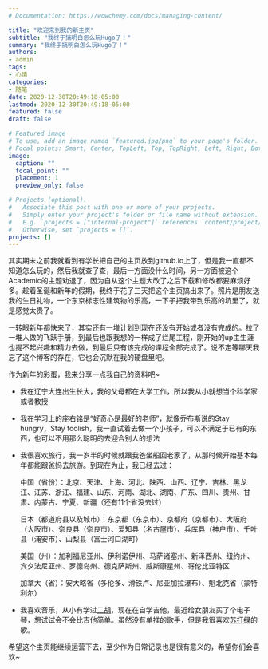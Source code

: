 ```yaml
---
# Documentation: https://wowchemy.com/docs/managing-content/

title: "欢迎来到我的新主页"
subtitle: "我终于搞明白怎么玩Hugo了！"
summary: "我终于搞明白怎么玩Hugo了！"
authors: 
- admin
tags: 
- 心情
categories: 
- 随笔
date: 2020-12-30T20:49:18-05:00
lastmod: 2020-12-30T20:49:18-05:00
featured: false
draft: false

# Featured image
# To use, add an image named `featured.jpg/png` to your page's folder.
# Focal points: Smart, Center, TopLeft, Top, TopRight, Left, Right, BottomLeft, Bottom, BottomRight.
image:
  caption: ""
  focal_point: ""
  placement: 1
  preview_only: false

# Projects (optional).
#   Associate this post with one or more of your projects.
#   Simply enter your project's folder or file name without extension.
#   E.g. `projects = ["internal-project"]` references `content/project/deep-learning/index.md`.
#   Otherwise, set `projects = []`.
projects: []
---
```


其实期末之前我就看到有学长把自己的主页放到github.io上了，但是我一直都不知道怎么玩的，然后我就查了查，最后一方面没什么时间，另一方面被这个Academic的主题劝退了，因为自从这个主题大改了之后下载和修改都要麻烦好多。趁着圣诞和新年的假期，我终于花了三天把这个主页搞出来了。照片是朋友送我的生日礼物，一个东京标志性建筑物的乐高，一下子把我带到乐高的坑里了，就是感觉太贵了。

一转眼新年都快来了，其实还有一堆计划到现在还没有开始或者没有完成的。拉了一堆人做的飞跃手册，到最后也跟我想的一样成了烂尾工程，刚开始的up主生涯也提不起兴趣和精力去做，到最后只有该完成的课程全部完成了。说不定等哪天我忘了这个博客的存在，它也会沉默在我的硬盘里吧。

作为新年的彩蛋，我来分享一点我自己的资料吧~

* 我在辽宁大连出生长大，我的父母都在大学工作，所以我从小就想当个科学家或者教授
* 我在学习上的座右铭是“好奇心是最好的老师”，就像乔布斯说的Stay hungry，Stay foolish，我一直试着去做一个小孩子，可以不满足于已有的东西，也可以不用那么聪明的去迎合别人的想法
* 我很喜欢旅行，我一岁半的时候就跟我爸坐船回老家了，从那时候开始基本每年都能跟爸妈去旅游。到现在为止，我已经去过：

   中国（省份）：北京、天津、上海、河北、陕西、山西、辽宁、吉林、黑龙江、江苏、浙江、福建、山东、河南、湖北、湖南、广东、四川、贵州、甘肃、内蒙古、宁夏、新疆（还有11个省没去过）

   日本（都道府县以及城市）：东京都（东京市）、京都府（京都市）、大阪府（大阪市）、奈良县（奈良市）、爱知县（名古屋市）、兵库县（神户市）、千叶县（浦安市）、山梨县（富士河口湖町）

   美国（州）：加利福尼亚州、伊利诺伊州、马萨诸塞州、新泽西州、纽约州、宾夕法尼亚州、罗德岛州、德克萨斯州、威斯康星州、哥伦比亚特区

   加拿大（省）：安大略省（多伦多、滑铁卢、尼亚加拉瀑布）、魁北克省（蒙特利尔）

* 我喜欢音乐，从小有学过[二胡](https://en.wikipedia.org/wiki/Erhu)，现在在自学吉他，最近给女朋友买了个电子琴，想试试会不会比吉他简单。虽然没有单推的歌手，但是我很喜欢[苏打绿](https://en.wikipedia.org/wiki/Sodagreen)的歌。

希望这个主页能继续运营下去，至少作为日常记录也是很有意义的，希望你们会喜欢~